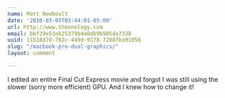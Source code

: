 ```yaml
---
name: Matt Newboult
date: '2010-03-03T03:44:01-05:00'
url: http://www.theonology.com
email: bbf29e53eb25379b4a0db9b9854e7338
uuid: 11518d7d-702c-449d-9178-7288fba91050
slug: "/macbook-pro-dual-graphics/"
layout: comment

---
```


I edited an entire Final Cut Express movie and forgot I was still using the slower (sorry more efficient) GPU.  And I knew how to change it!
